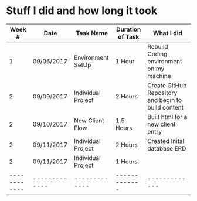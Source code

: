 # Stuff I did and how long it took

Week # | Date | Task Name | Duration of Task | What I did
------------ | ------------- | ------------- | ------------- | -------------
1 | 09/06/2017 | Environment SetUp | 1 Hour | Rebuild Coding environment on my machine
2 | 09/09/2017 | Individual Project | 2 Hours | Create GitHub Repository and begin to build content
2 | 09/10/2017 | New Client Flow | 1.5 Hours | Built html for a new client entry
2 | 09/11/2017 | Individual Project | 2 Hours | Created Inital database ERD
2 | 09/11/2017 | Individual Project | 1 Hours | 
------------ | ------------- | ------------- | ------------- | -------------
